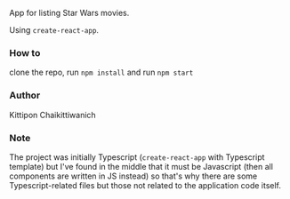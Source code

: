 App for listing Star Wars movies.

Using `create-react-app`.

### How to
clone the repo, run `npm install` and run `npm start`

### Author
Kittipon Chaikittiwanich

### Note
The project was initially Typescript (`create-react-app` with Typescript template) but I've found in the middle that it must be Javascript (then all components are written in JS instead) so that's why there are some Typescript-related files but those not related to the application code itself.